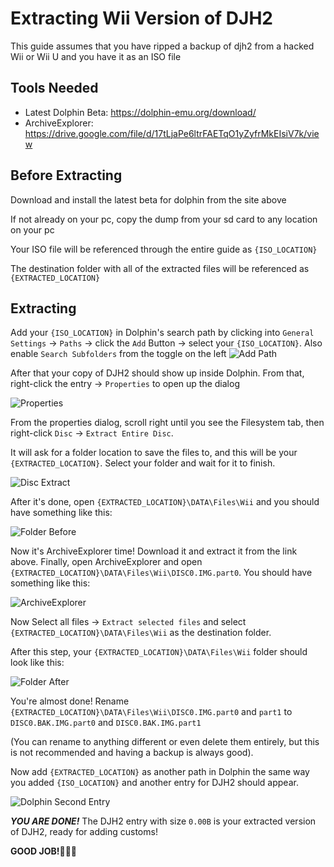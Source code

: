 # Extracting Wii Version of DJH2

This guide assumes that you have ripped a backup of djh2 from a hacked Wii or Wii U and you have it as an ISO file

## Tools Needed

* Latest Dolphin Beta: https://dolphin-emu.org/download/
* ArchiveExplorer: https://drive.google.com/file/d/17tLjaPe6ltrFAETqO1yZyfrMkEIsiV7k/view

## Before Extracting

Download and install the latest beta for dolphin from the site above

If not already on your pc, copy the dump from your sd card to any location on your pc

Your ISO file will be referenced through the entire guide as `{ISO_LOCATION}`

The destination folder with all of the extracted files will be referenced as `{EXTRACTED_LOCATION}`

## Extracting

Add your `{ISO_LOCATION}` in Dolphin's search path by clicking into `General Settings` -> `Paths` -> click the `Add` Button -> select your `{ISO_LOCATION}`.
Also enable `Search Subfolders` from the toggle on the left
![Add Path](res/extracting/dolphinStep0.png)

After that your copy of DJH2 should show up inside Dolphin. 
From that, right-click the entry -> `Properties` to open up the dialog

![Properties](res/extracting/dolphinStep1.png)

From the properties dialog, scroll right until you see the Filesystem tab, then right-click `Disc` -> `Extract Entire Disc`.

It will ask for a folder location to save the files to, and this will be your `{EXTRACTED_LOCATION}`. Select your folder and wait for it to finish.

![Disc Extract](res/extracting/dolphinStep2.png)

After it's done, open `{EXTRACTED_LOCATION}\DATA\Files\Wii` and you should have something like this:

![Folder Before](res/extracting/dolphinStep3.png)

Now it's ArchiveExplorer time! Download it and extract it from the link above. Finally, open ArchiveExplorer and open `{EXTRACTED_LOCATION}\DATA\Files\Wii\DISC0.IMG.part0`. You should have something like this:

![ArchiveExplorer](res/extracting/dolphinStep4.png)

Now Select all files -> `Extract selected files` and select `{EXTRACTED_LOCATION}\DATA\Files\Wii` as the destination folder.

After this step, your `{EXTRACTED_LOCATION}\DATA\Files\Wii` folder should look like this:

![Folder After](res/extracting/dolphinStep5.png)

You're almost done! Rename `{EXTRACTED_LOCATION}\DATA\Files\Wii\DISC0.IMG.part0` and `part1` to `DISC0.BAK.IMG.part0` and `DISC0.BAK.IMG.part1` 

(You can rename to anything different or even delete them entirely, but this is not recommended and having a backup is always good).

Now add `{EXTRACTED_LOCATION}` as another path in Dolphin the same way you added `{ISO_LOCATION}` and another entry for DJH2 should appear.

![Dolphin Second Entry](res/extracting/dolphinStep6.png)

***YOU ARE DONE!*** The DJH2 entry with size `0.00B` is your extracted version of DJH2, ready for adding customs!

**GOOD JOB!👏👏👏**
